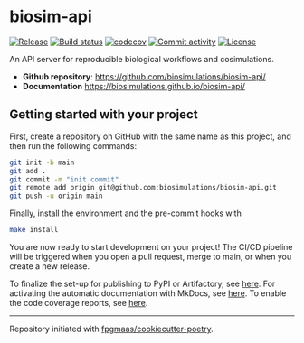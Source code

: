 # biosim-api

[![Release](https://img.shields.io/github/v/release/biosimulations/biosim-api)](https://img.shields.io/github/v/release/biosimulations/biosim-api)
[![Build status](https://img.shields.io/github/actions/workflow/status/biosimulations/biosim-api/main.yml?branch=main)](https://github.com/biosimulations/biosim-api/actions/workflows/main.yml?query=branch%3Amain)
[![codecov](https://codecov.io/gh/biosimulations/biosim-api/branch/main/graph/badge.svg)](https://codecov.io/gh/biosimulations/biosim-api)
[![Commit activity](https://img.shields.io/github/commit-activity/m/biosimulations/biosim-api)](https://img.shields.io/github/commit-activity/m/biosimulations/biosim-api)
[![License](https://img.shields.io/github/license/biosimulations/biosim-api)](https://img.shields.io/github/license/biosimulations/biosim-api)

An API server for reproducible biological workflows and cosimulations.

- **Github repository**: <https://github.com/biosimulations/biosim-api/>
- **Documentation** <https://biosimulations.github.io/biosim-api/>

## Getting started with your project

First, create a repository on GitHub with the same name as this project, and then run the following commands:

```bash
git init -b main
git add .
git commit -m "init commit"
git remote add origin git@github.com:biosimulations/biosim-api.git
git push -u origin main
```

Finally, install the environment and the pre-commit hooks with

```bash
make install
```

You are now ready to start development on your project!
The CI/CD pipeline will be triggered when you open a pull request, merge to main, or when you create a new release.

To finalize the set-up for publishing to PyPI or Artifactory, see [here](https://fpgmaas.github.io/cookiecutter-poetry/features/publishing/#set-up-for-pypi).
For activating the automatic documentation with MkDocs, see [here](https://fpgmaas.github.io/cookiecutter-poetry/features/mkdocs/#enabling-the-documentation-on-github).
To enable the code coverage reports, see [here](https://fpgmaas.github.io/cookiecutter-poetry/features/codecov/).

---

Repository initiated with [fpgmaas/cookiecutter-poetry](https://github.com/fpgmaas/cookiecutter-poetry).
